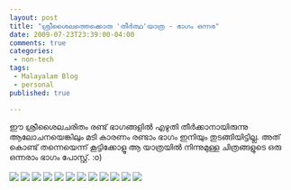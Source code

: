 ```yaml
---
layout: post
title: "ശ്രീശൈലത്തെക്കൊരു 'തീര്‍ത്ഥ'യാത്ര - ഭാഗം ഒന്നര"
date: 2009-07-23T23:39:00-04:00
comments: true
categories:
 - non-tech
tags:
 - Malayalam Blog
 - personal
published: true

---
```


<div class='post'>
ഈ ശ്രീശൈലചരിതം രണ്ട് ഭാഗങ്ങളിൽ എഴുതി തീർക്കാനായിരുന്നു ആലോചനയെങ്കിലും മടി കാരണം രണ്ടാം ഭാഗം ഇനിയും തുടങ്ങിയിട്ടില്ല. അത് കൊണ്ട് തന്നെയെന്ന് കൂട്ടിക്കോളൂ ആ യാത്രയിൽ നിന്നുമുള്ള ചിത്രങ്ങളുടെ ഒരു ഒന്നരാം ഭാഗം പോസ്റ്റ്. :o)<br /><br /><a target="_blank" href="https://lh3.ggpht.com/_DuizVO8XNsQ/Smk2sQyMemI/AAAAAAAADrc/IBLqL7tbEq8/s576/1.jpg"><img src="https://lh3.ggpht.com/_DuizVO8XNsQ/Smk2sQyMemI/AAAAAAAADrc/IBLqL7tbEq8/s128/1.jpg" border="0" /></a> <a target="_blank" href="https://lh5.ggpht.com/_DuizVO8XNsQ/Smk2sXSecsI/AAAAAAAADrk/_1qYjcum4CE/s576/2.jpg"><img src="https://lh5.ggpht.com/_DuizVO8XNsQ/Smk2sXSecsI/AAAAAAAADrk/_1qYjcum4CE/s128/2.jpg" border="0" /></a> <a target="_blank" href="https://lh3.ggpht.com/_DuizVO8XNsQ/Smk2slSza_I/AAAAAAAADrs/sXA6eUkiiWo/s576/3.jpg"><img src="https://lh3.ggpht.com/_DuizVO8XNsQ/Smk2slSza_I/AAAAAAAADrs/sXA6eUkiiWo/s128/3.jpg" border="0" /></a> <a target="_blank" href="https://lh6.ggpht.com/_DuizVO8XNsQ/Smk2s_NB5OI/AAAAAAAADr0/or8cqWrRZWE/s576/4.jpg"><img src="https://lh6.ggpht.com/_DuizVO8XNsQ/Smk2s_NB5OI/AAAAAAAADr0/or8cqWrRZWE/s128/4.jpg" border="0" /></a> <a target="_blank" href="https://lh5.ggpht.com/_DuizVO8XNsQ/Smk2tJlbMdI/AAAAAAAADr8/Q2zOxrZJAsU/s576/5.jpg"><img src="https://lh5.ggpht.com/_DuizVO8XNsQ/Smk2tJlbMdI/AAAAAAAADr8/Q2zOxrZJAsU/s128/5.jpg" border="0" /></a> <a target="_blank" href="https://lh5.ggpht.com/_DuizVO8XNsQ/Smk3QOGrhTI/AAAAAAAADsE/tJUi2ArFPXY/s576/6.jpg"><img src="https://lh5.ggpht.com/_DuizVO8XNsQ/Smk3QOGrhTI/AAAAAAAADsE/tJUi2ArFPXY/s128/6.jpg" border="0" /></a> <a target="_blank" href="https://lh4.ggpht.com/_DuizVO8XNsQ/Smk3QfZNC4I/AAAAAAAADsM/yQM6dhzQHKw/s576/7.jpg"><img src="https://lh4.ggpht.com/_DuizVO8XNsQ/Smk3QfZNC4I/AAAAAAAADsM/yQM6dhzQHKw/s128/7.jpg" border="0" /></a> <a target="_blank" href="https://lh3.ggpht.com/_DuizVO8XNsQ/Smk8LBppCAI/AAAAAAAADtI/YS3JHZcA8cg/s576/7.5.jpg"><img src="https://lh3.ggpht.com/_DuizVO8XNsQ/Smk8LBppCAI/AAAAAAAADtI/YS3JHZcA8cg/s128/7.5.jpg" border="0" /></a> <a target="_blank" href="https://lh3.ggpht.com/_DuizVO8XNsQ/Smk3QgnvMFI/AAAAAAAADsU/byd8mleMxvM/s576/8.jpg"><img src="https://lh3.ggpht.com/_DuizVO8XNsQ/Smk3QgnvMFI/AAAAAAAADsU/byd8mleMxvM/s128/8.jpg" border="0" /></a> <a target="_blank" href="https://lh4.ggpht.com/_DuizVO8XNsQ/Smk3QvLgJ5I/AAAAAAAADsc/zd3baCOKjDU/s576/9.jpg"><img src="https://lh4.ggpht.com/_DuizVO8XNsQ/Smk3QvLgJ5I/AAAAAAAADsc/zd3baCOKjDU/s128/9.jpg" border="0" /></a> <a target="_blank" href="https://lh5.ggpht.com/_DuizVO8XNsQ/Smk3QzbYXNI/AAAAAAAADsk/7091PaWQW0o/s576/10.jpg"><img src="https://lh5.ggpht.com/_DuizVO8XNsQ/Smk3QzbYXNI/AAAAAAAADsk/7091PaWQW0o/s128/10.jpg" border="0" /></a> <a target="_blank" href="https://lh5.ggpht.com/_DuizVO8XNsQ/Smk34o5JAzI/AAAAAAAADtE/OfRAO-_8E8c/s576/11.jpg"><img src="https://lh5.ggpht.com/_DuizVO8XNsQ/Smk34o5JAzI/AAAAAAAADtE/OfRAO-_8E8c/s128/11.jpg" border="0" /></a>
</div>
